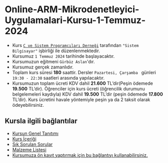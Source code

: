 # Online-ARM-Mikrodenetleyici-Uygulamalari-Kursu-1-Temmuz-2024


+ Kurs [`C ve Sistem Programcıları Derneği`](http://www.csystem.org/) tarafından `"Sistem Bilgisayar"` işbirliği ile düzenlenmektedir.
+ Kursumuz `1 Temmuz 2024` tarihinde başlayacaktır.
+ Kursumuzun eğitmeni `Gürbüz Aslan`'dır.
+ Kursumuz gerçek zamanlıdır.
+ Toplam kurs süresi __180__ saattir. Dersler `Pazartesi, Çarşamba ` günleri `19:30 - 22:30` saatleri arasında yapılacaktır.
+  Kursumuzun toplam ücreti KDV dahil __21.600__ TL’dir(Peşin ödemede __19.500__ TL’dir). Öğrenciler için kurs ücreti (öğrencilik durumunu belgelemeleri kaydıyla) KDV dahil __19.500__ TL’dir (peşin ödemede __17.800__ TL’dir). Kurs ücretini havale yöntemiyle peşin ya da 2 taksit olarak ödeyebilirsiniz.
## Kursla ilgili bağlantılar
+ [Kursun Genel Tanıtımı](https://github.com/CSD-1993/Online-ARM-Mikrodenetleyici-Uygulamalari-Kursu-27-Mayis-2024/blob/main/kurs_tanitimi.md)
+ [Kurs İçeriği](https://github.com/CSD-1993/Online-ARM-Mikrodenetleyici-Uygulamalari-Kursu-27-Mayis-2024/blob/main/kurs_icerigi.md)
+ [Sık Sorulan Sorular](https://github.com/CSD-1993/Online-ARM-Mikrodenetleyici-Uygulamalari-Kursu-27-Mayis-2024/blob/main/sss.md)
+ [Malzeme Listesi](https://github.com/CSD-1993/Online-ARM-Mikrodenetleyici-Uygulamalari-Kursu-27-Mayis-2024/blob/main/malzemelistesi.md)
+ [Kursumuza ön kayıt yaptırmak için bu bağlantıyı kullanabilirsiniz.](https://us06web.zoom.us/meeting/register/tZIpcu2pqD8rHtf5AnixCz70hCiDWoLP4OSa#/registration)
   
